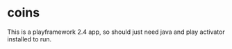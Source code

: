 # coins

This is a playframework 2.4 app, so should just need java and play activator installed to run.